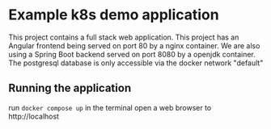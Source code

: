 # Example k8s demo application

This project contains a full stack web application.
This project has an Angular frontend being served on port 80 by a nginx container.
We are also using a Spring Boot backend served on port 8080 by a openjdk container.
The postgresql database is only accessible via the docker network "default"

## Running the application
 run ```docker compose up``` in the terminal
 open a web browser to http://localhost
